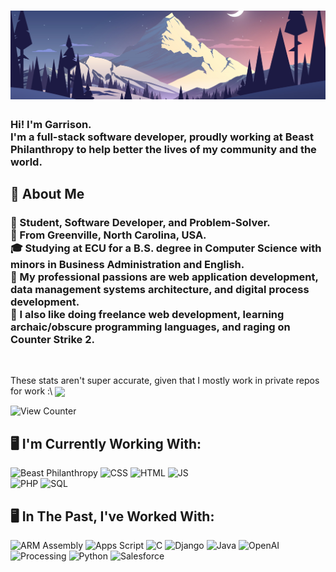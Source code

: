 <h1 align="center">
  <img src="Images/Banner.png">
</h1>

<h3>
  Hi! I'm Garrison.<br>
  I'm a full-stack software developer, proudly working at Beast Philanthropy to help better the lives of my community and the world.
</h3>
<h2>
  💬 About Me
</h2>
<h3>

  👋 Student, Software Developer, and Problem-Solver.<br>
  💠 From Greenville, North Carolina, USA.<br>
  🎓 Studying at ECU for a B.S. degree in Computer Science with minors in Business Administration and English.<br>
  🧠 My professional passions are web application development, data management systems architecture, and digital process development.<br>
  💬 I also like doing freelance web development, learning archaic/obscure programming languages, and raging on Counter Strike 2.<br>

</h3><br>

<!-- > [!NOTE]
> My stats aren't very accurate, given that I mostly work in private repositories for work.
<a href="https://github.com/anuraghazra/github-readme-stats" style="text-decoration: none">
  <img height=200 align="center" src="https://github-readme-stats-mullen-zens-projects.vercel.app/api?username=mullen-zen&show_icons=true&hide_border=true&include_all_commits=true&theme=cobalt&count_private=true" />
</a> -->
These stats aren't super accurate, given that I mostly work in private repos for work :\\
<a href="https://github.com/anuraghazra/convoychat" style="text-decoration: none">
  <img height=200 align="center" src="https://github-readme-stats-mullen-zens-projects.vercel.app/api/top-langs/?username=mullen-zen&layout=compact&theme=cobalt&hide_border=true" />
</a>

![View Counter](https://komarev.com/ghpvc/?username=mullen-zen&color=blue&label=Visitors&style=for-the-badge)<br>

<h2>🖥️ I'm Currently Working With:</h2>

![Beast Philanthropy](https://img.shields.io/badge/-Beast%20Philanthropy-35bdf7?logo=youtube&logoColor=white&style=for-the-badge)
![CSS](https://img.shields.io/badge/-css3-1572B6?logo=css3&logoColor=white&style=for-the-badge)
![HTML](https://img.shields.io/badge/-html5-e34f26?logo=html5&logoColor=white&style=for-the-badge)
![JS](https://img.shields.io/badge/-javascript-339933?logo=javascript&logoColor=white&style=for-the-badge)    
![PHP](https://img.shields.io/badge/-php-777BB4?logo=php&logoColor=white&style=for-the-badge)
![SQL](https://img.shields.io/badge/-SQLite-003B57?logo=sqlite&logoColor=white&style=for-the-badge)

<h2>🖥️ In The Past, I've Worked With:</h2>

![ARM Assembly](https://img.shields.io/badge/-Assembly-0091BD?logo=arm&logoColor=white&style=for-the-badge)
![Apps Script](https://img.shields.io/badge/-Apps%20Script-4285F4?logo=google&logoColor=white&style=for-the-badge)
![C](https://img.shields.io/badge/-C-A8B9CC?logo=c&logoColor=white&style=for-the-badge)
![Django](https://img.shields.io/badge/-Django-092E20?logo=django&logoColor=white&style=for-the-badge)
![Java](https://img.shields.io/badge/-Java-F80000?logo=oracle&logoColor=white&style=for-the-badge)
![OpenAI](https://img.shields.io/badge/-OpenAI-412991?logo=openai&logoColor=white&style=for-the-badge)
![Processing](https://img.shields.io/badge/-Processing-006699?logo=processingfoundation&logoColor=white&style=for-the-badge)
![Python](https://img.shields.io/badge/-Python-3776AB?logo=python&logoColor=white&style=for-the-badge)
![Salesforce](https://img.shields.io/badge/-Salesforce-00A1E0?logo=salesforce&logoColor=white&style=for-the-badge)
